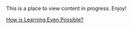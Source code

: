 This is a place to view content in progress.
Enjoy!

[How is Learning Even Possible?](https://jsub10.github.io/In-Progress/How-is-Learning-Possible?.html)
